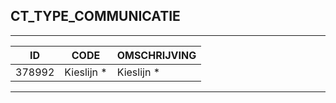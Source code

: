 ## CT_TYPE_COMMUNICATIE

***

|ID                              	|CODE          	|OMSCHRIJVING|
|------                          	|----          	|-----    |
|378992|Kieslijn *|Kieslijn *|


***
